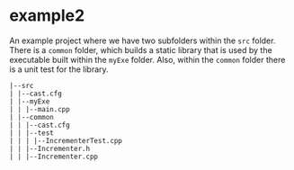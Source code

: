 # example2
An example project where we have two subfolders within the `src` folder. There
is a `common` folder, which builds a static library that is used by the
executable built within the `myExe` folder. Also, within the `common` folder
there is a unit test for the library.

```
|--src
| |--cast.cfg
| |--myExe
| | |--main.cpp
| |--common
| | |--cast.cfg
| | |--test
| | | |--IncrementerTest.cpp
| | |--Incrementer.h
| | |--Incrementer.cpp
```
